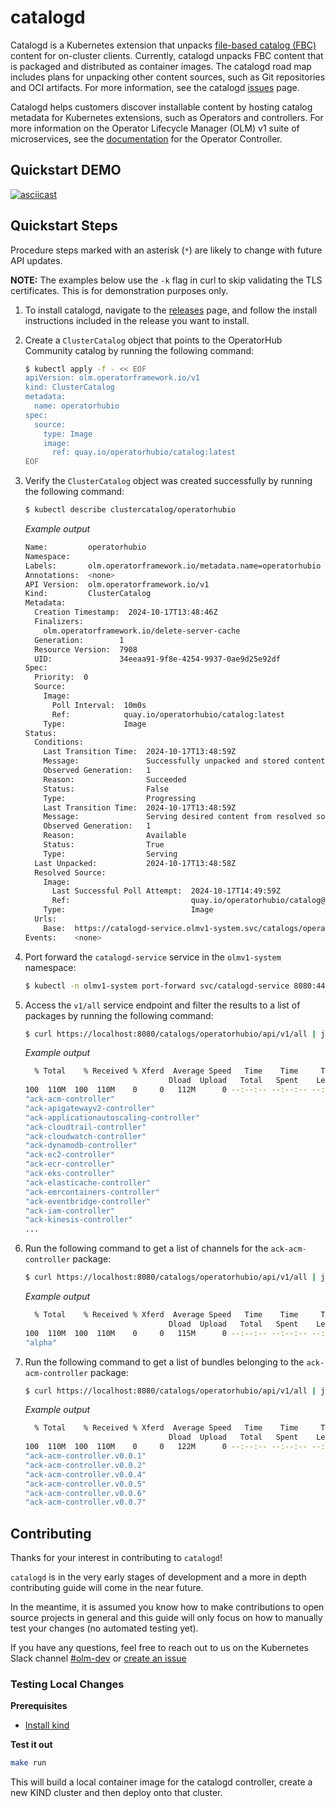 # catalogd

Catalogd is a Kubernetes extension that unpacks [file-based catalog (FBC)](https://olm.operatorframework.io/docs/reference/file-based-catalogs/#docs) content for on-cluster clients. Currently, catalogd unpacks FBC content that is packaged and distributed as container images. The catalogd road map includes plans for unpacking other content sources, such as Git repositories and OCI artifacts. For more information, see the catalogd [issues](https://github.com/operator-framework/catalogd/issues/) page. 

Catalogd helps customers discover installable content by hosting catalog metadata for Kubernetes extensions, such as Operators and controllers. For more information on the Operator Lifecycle Manager (OLM) v1 suite of microservices, see the [documentation](https://github.com/operator-framework/operator-controller/tree/main/docs) for the Operator Controller.

## Quickstart DEMO
[![asciicast](https://asciinema.org/a/682344.svg)](https://asciinema.org/a/682344)

## Quickstart Steps
Procedure steps marked with an asterisk (`*`) are likely to change with future API updates.

**NOTE:** The examples below use the `-k` flag in curl to skip validating the TLS certificates. This is for demonstration purposes only.

1. To install catalogd, navigate to the [releases](https://github.com/operator-framework/catalogd/releases/) page, and follow the install instructions included in the release you want to install.

1. Create a `ClusterCatalog` object that points to the OperatorHub Community catalog by running the following command:

    ```sh
    $ kubectl apply -f - << EOF
    apiVersion: olm.operatorframework.io/v1
    kind: ClusterCatalog
    metadata:
      name: operatorhubio
    spec:
      source:
        type: Image
        image:
          ref: quay.io/operatorhubio/catalog:latest
    EOF
    ```

1. Verify the `ClusterCatalog` object was created successfully by running the following command:

    ```sh
    $ kubectl describe clustercatalog/operatorhubio
    ```
    
    *Example output*
    ```sh
    Name:         operatorhubio
    Namespace:
    Labels:       olm.operatorframework.io/metadata.name=operatorhubio
    Annotations:  <none>
    API Version:  olm.operatorframework.io/v1
    Kind:         ClusterCatalog
    Metadata:
      Creation Timestamp:  2024-10-17T13:48:46Z
      Finalizers:
        olm.operatorframework.io/delete-server-cache
      Generation:        1
      Resource Version:  7908
      UID:               34eeaa91-9f8e-4254-9937-0ae9d25e92df
    Spec:
      Priority:  0
      Source:
        Image:
          Poll Interval:  10m0s
          Ref:            quay.io/operatorhubio/catalog:latest
        Type:             Image
    Status:
      Conditions:
        Last Transition Time:  2024-10-17T13:48:59Z
        Message:               Successfully unpacked and stored content from resolved source
        Observed Generation:   1
        Reason:                Succeeded
        Status:                False
        Type:                  Progressing
        Last Transition Time:  2024-10-17T13:48:59Z
        Message:               Serving desired content from resolved source
        Observed Generation:   1
        Reason:                Available
        Status:                True
        Type:                  Serving
      Last Unpacked:           2024-10-17T13:48:58Z
      Resolved Source:
        Image:
          Last Successful Poll Attempt:  2024-10-17T14:49:59Z
          Ref:                           quay.io/operatorhubio/catalog@sha256:82be554b15ff246d8cc428f8d2f4cf5857c02ce3225d95d92a769ea3095e1fc7
        Type:                            Image
      Urls:
        Base:  https://catalogd-service.olmv1-system.svc/catalogs/operatorhubio
    Events:    <none>
   ```

1. Port forward the `catalogd-service` service in the `olmv1-system` namespace:
    ```sh
    $ kubectl -n olmv1-system port-forward svc/catalogd-service 8080:443
    ```

1. Access the `v1/all` service endpoint and filter the results to a list of packages by running the following command:

    ```sh
    $ curl https://localhost:8080/catalogs/operatorhubio/api/v1/all | jq -s '.[] | select(.schema == "olm.package") | .name'
    ```

    *Example output*
    ```sh
      % Total    % Received % Xferd  Average Speed   Time    Time     Time  Current
                                    Dload  Upload   Total   Spent    Left  Speed
    100  110M  100  110M    0     0   112M      0 --:--:-- --:--:-- --:--:--  112M
    "ack-acm-controller"
    "ack-apigatewayv2-controller"
    "ack-applicationautoscaling-controller"
    "ack-cloudtrail-controller"
    "ack-cloudwatch-controller"
    "ack-dynamodb-controller"
    "ack-ec2-controller"
    "ack-ecr-controller"
    "ack-eks-controller"
    "ack-elasticache-controller"
    "ack-emrcontainers-controller"
    "ack-eventbridge-controller"
    "ack-iam-controller"
    "ack-kinesis-controller"
    ...
    ```
1. Run the following command to get a list of channels for the `ack-acm-controller` package:

    ```sh
    $ curl https://localhost:8080/catalogs/operatorhubio/api/v1/all | jq -s '.[] | select(.schema == "olm.channel") | select(.package == "ack-acm-controller") | .name'
    ```

    *Example output*
    ```sh
      % Total    % Received % Xferd  Average Speed   Time    Time     Time  Current
                                    Dload  Upload   Total   Spent    Left  Speed
    100  110M  100  110M    0     0   115M      0 --:--:-- --:--:-- --:--:--  116M
    "alpha"
    ```

1. Run the following command to get a list of bundles belonging to the `ack-acm-controller` package:

    ```sh
    $ curl https://localhost:8080/catalogs/operatorhubio/api/v1/all | jq -s '.[] | select(.schema == "olm.bundle") | select(.package == "ack-acm-controller") | .name'
    ```
    
    *Example output*
    ```sh
      % Total    % Received % Xferd  Average Speed   Time    Time     Time  Current
                                    Dload  Upload   Total   Spent    Left  Speed
    100  110M  100  110M    0     0   122M      0 --:--:-- --:--:-- --:--:--  122M
    "ack-acm-controller.v0.0.1"
    "ack-acm-controller.v0.0.2"
    "ack-acm-controller.v0.0.4"
    "ack-acm-controller.v0.0.5"
    "ack-acm-controller.v0.0.6"
    "ack-acm-controller.v0.0.7"
    ```

## Contributing
Thanks for your interest in contributing to `catalogd`!

`catalogd` is in the very early stages of development and a more in depth contributing guide will come in the near future.

In the meantime, it is assumed you know how to make contributions to open source projects in general and this guide will only focus on how to manually test your changes (no automated testing yet).

If you have any questions, feel free to reach out to us on the Kubernetes Slack channel [#olm-dev](https://kubernetes.slack.com/archives/C0181L6JYQ2) or [create an issue](https://github.com/operator-framework/catalogd/issues/new)
### Testing Local Changes
**Prerequisites**
- [Install kind](https://kind.sigs.k8s.io/docs/user/quick-start/#installation)

**Test it out**

```sh
make run
```

This will build a local container image for the catalogd controller, create a new KIND cluster and then deploy onto that cluster.
